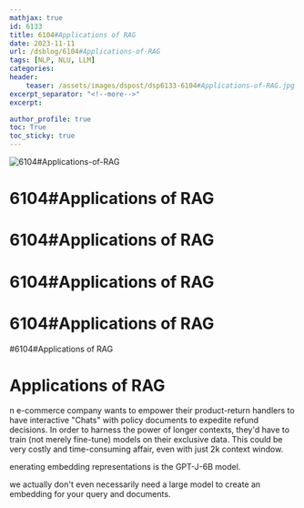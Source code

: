 ```yaml
---
mathjax: true
id: 6133
title: 6104#Applications of RAG
date: 2023-11-11
url: /dsblog/6104#Applications-of-RAG
tags: [NLP, NLU, LLM]
categories:
header:
    teaser: /assets/images/dspost/dsp6133-6104#Applications-of-RAG.jpg
excerpt_separator: "<!--more-->"  
excerpt:  

author_profile: true  
toc: True  
toc_sticky: true
---
```


![6104#Applications-of-RAG](/assets/images/dspost/dsp6133-6104#Applications-of-RAG.jpg)

# 6104#Applications of RAG


# 6104#Applications of RAG


# 6104#Applications of RAG


# 6104#Applications of RAG


#6104#Applications of RAG


# Applications of RAG

n e-commerce company wants to empower their product-return handlers to have interactive "Chats" with policy documents to expedite refund decisions. In order to harness the power of longer contexts, they'd have to train (not merely fine-tune) models on their exclusive data. This could be very costly and time-consuming affair, even with just 2k context window.

enerating embedding representations is the GPT-J-6B model.

we actually don't even necessarily need a large model to create an embedding for your query and documents.



